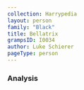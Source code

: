 ```yaml
---
collection: Harrypedia
layout: person
family: "Black"
title: Bellatrix
grampsID: I0034
author: Luke Schierer
pageType: person
---
```


### Analysis

